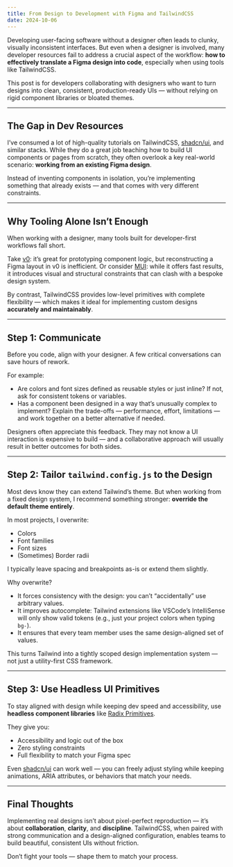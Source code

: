 ```yaml
---
title: From Design to Development with Figma and TailwindCSS
date: 2024-10-06
---
```


Developing user-facing software without a designer often leads to clunky, visually inconsistent interfaces. But even when a designer is involved, many developer resources fail to address a crucial aspect of the workflow: **how to effectively translate a Figma design into code**, especially when using tools like TailwindCSS.

This post is for developers collaborating with designers who want to turn designs into clean, consistent, production-ready UIs — without relying on rigid component libraries or bloated themes.

---

## The Gap in Dev Resources

I’ve consumed a lot of high-quality tutorials on TailwindCSS, [shadcn/ui](https://ui.shadcn.com/), and similar stacks. While they do a great job teaching how to build UI components or pages from scratch, they often overlook a key real-world scenario: **working from an existing Figma design**.

Instead of inventing components in isolation, you’re implementing something that already exists — and that comes with very different constraints.

---

## Why Tooling Alone Isn’t Enough

When working with a designer, many tools built for developer-first workflows fall short.

Take [v0](https://v0.dev/): it’s great for prototyping component logic, but reconstructing a Figma layout in v0 is inefficient. Or consider [MUI](https://mui.com/): while it offers fast results, it introduces visual and structural constraints that can clash with a bespoke design system.

By contrast, TailwindCSS provides low-level primitives with complete flexibility — which makes it ideal for implementing custom designs **accurately and maintainably**.

---

## Step 1: Communicate

Before you code, align with your designer. A few critical conversations can save hours of rework.

For example:

- Are colors and font sizes defined as reusable styles or just inline? If not, ask for consistent tokens or variables.
- Has a component been designed in a way that’s unusually complex to implement? Explain the trade-offs — performance, effort, limitations — and work together on a better alternative if needed.

Designers often appreciate this feedback. They may not know a UI interaction is expensive to build — and a collaborative approach will usually result in better outcomes for both sides.

---

## Step 2: Tailor `tailwind.config.js` to the Design

Most devs know they can extend Tailwind’s theme. But when working from a fixed design system, I recommend something stronger: **override the default theme entirely**.

In most projects, I overwrite:

- Colors
- Font families
- Font sizes
- (Sometimes) Border radii

I typically leave spacing and breakpoints as-is or extend them slightly.

Why overwrite?

- It forces consistency with the design: you can’t “accidentally” use arbitrary values.
- It improves autocomplete: Tailwind extensions like VSCode’s IntelliSense will only show valid tokens (e.g., just your project colors when typing `bg-`).
- It ensures that every team member uses the same design-aligned set of values.

This turns Tailwind into a tightly scoped design implementation system — not just a utility-first CSS framework.

---

## Step 3: Use Headless UI Primitives

To stay aligned with design while keeping dev speed and accessibility, use **headless component libraries** like [Radix Primitives](https://www.radix-ui.com/primitives).

They give you:

- Accessibility and logic out of the box
- Zero styling constraints
- Full flexibility to match your Figma spec

Even [shadcn/ui](https://ui.shadcn.com/) can work well — you can freely adjust styling while keeping animations, ARIA attributes, or behaviors that match your needs.

---

## Final Thoughts

Implementing real designs isn’t about pixel-perfect reproduction — it’s about **collaboration**, **clarity**, and **discipline**. TailwindCSS, when paired with strong communication and a design-aligned configuration, enables teams to build beautiful, consistent UIs without friction.

Don’t fight your tools — shape them to match your process.

